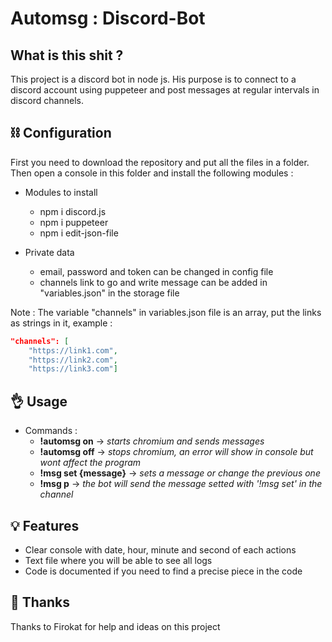 # Automsg : Discord-Bot

## What is this shit ?

This project is a discord bot in node js. His purpose is to connect to a discord account using puppeteer and post messages at regular intervals in discord channels.

## ⛓ Configuration

First you need to download the repository and put all the files in a folder. Then open a console in this folder and install the following modules : 

* Modules to install
  * npm i discord.js
  * npm i puppeteer
  * npm i edit-json-file
  
* Private data
  * email, password and token can be changed in config file
  * channels link to go and write message can be added in "variables.json" in the storage file
  
Note : The variable "channels" in variables.json file is an array, put the links as strings in it, example :

```JSON
"channels": [
    "https://link1.com",
    "https://link2.com",
    "https://link3.com"]
```


## 👌 Usage

* Commands :
  * **!automsg on** -> _starts chromium and sends messages_
  * **!automsg off** -> _stops chromium, an error will show in console but wont affect the program_
  * **!msg set {message}** -> _sets a message or change the previous one_
  * **!msg p** -> _the bot will send the message setted with '!msg set' in the channel_
  
## 💡 Features

* Clear console with date, hour, minute and second of each actions
* Text file where you will be able to see all logs
* Code is documented if you need to find a precise piece in the code

## 🙏 Thanks
Thanks to Firokat for help and ideas on this project
